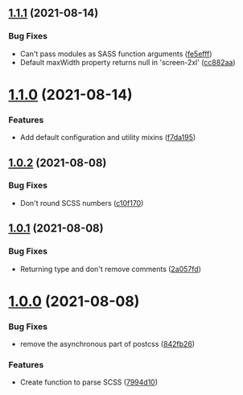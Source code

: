 ## [1.1.1](https://github.com/jordimarimon/scss-to-tailwindcss/compare/1.1.0...1.1.1) (2021-08-14)


### Bug Fixes

* Can't pass modules as SASS function arguments ([fe5efff](https://github.com/jordimarimon/scss-to-tailwindcss/commit/fe5efff73fd7905006d71b08c3d7614ea3c41e53))
* Default maxWidth property returns null in 'screen-2xl' ([cc882aa](https://github.com/jordimarimon/scss-to-tailwindcss/commit/cc882aa63e24bf89bbde7c390c8bf9eddaad29f4))



# [1.1.0](https://github.com/jordimarimon/scss-to-tailwindcss/compare/1.0.2...1.1.0) (2021-08-14)


### Features

* Add default configuration and utility mixins ([f7da195](https://github.com/jordimarimon/scss-to-tailwindcss/commit/f7da1955e504707cec012dda3f817d4178ebca33))



## [1.0.2](https://github.com/jordimarimon/scss-to-tailwindcss/compare/1.0.1...1.0.2) (2021-08-08)


### Bug Fixes

* Don't round SCSS numbers ([c10f170](https://github.com/jordimarimon/scss-to-tailwindcss/commit/c10f17096f56e4c31ce0da333e914515efd23b50))



## [1.0.1](https://github.com/jordimarimon/scss-to-tailwindcss/compare/1.0.0...1.0.1) (2021-08-08)


### Bug Fixes

* Returning type and don't remove comments ([2a057fd](https://github.com/jordimarimon/scss-to-tailwindcss/commit/2a057fd7bbd64446b0e3b10e71106c2023a3f8b3))



# [1.0.0](https://github.com/jordimarimon/scss-to-tailwindcss/compare/7994d1082b347a913351c7956620c5007ca0ae9b...1.0.0) (2021-08-08)


### Bug Fixes

* remove the asynchronous part of postcss ([842fb26](https://github.com/jordimarimon/scss-to-tailwindcss/commit/842fb2645bac11ea791e2b5c3fd799c943b92b3d))


### Features

* Create function to parse SCSS ([7994d10](https://github.com/jordimarimon/scss-to-tailwindcss/commit/7994d1082b347a913351c7956620c5007ca0ae9b))



